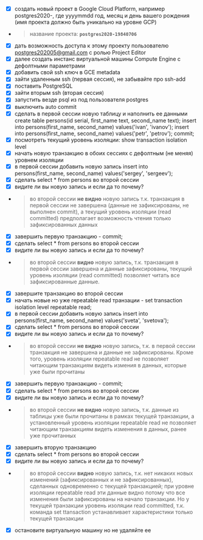 - [x] создать новый проект в Google Cloud Platform, например postgres2020-<yyyymmdd>, где yyyymmdd год, месяц и день вашего рождения (имя проекта должно быть уникально на уровне GCP)
* > название проекта: **`postgres2020-19840706`**
- [x] дать возможность доступа к этому проекту пользователю postgres202005@gmail.com с ролью Project Editor
- [x] далее создать инстанс виртуальной машины Compute Engine с дефолтными параметрами
- [x] добавить свой ssh ключ в GCE metadata
- [x] зайти удаленным ssh (первая сессия), не забывайте про ssh-add
- [x] поставить PostgreSQL
- [x] зайти вторым ssh (вторая сессия)
- [x] запустить везде psql из под пользователя postgres
- [x] выключить auto commit
- [x] сделать в первой сессии новую таблицу и наполнить ее данными
create table persons(id serial, first_name text, second_name text);
insert into persons(first_name, second_name) values('ivan', 'ivanov');
insert into persons(first_name, second_name) values('petr', 'petrov');
commit;
- [x] посмотреть текущий уровень изоляции: show transaction isolation level
- [x] начать новую транзакцию в обоих сессиях с дефолтным (не меняя) уровнем изоляции
- [x] в первой сессии добавить новую запись
insert into persons(first_name, second_name) values('sergey', 'sergeev');
- [x] сделать select * from persons во второй сессии
- [x] видите ли вы новую запись и если да то почему?
* > во второй сессии **не видно** новую запись т.к. транзакция в первой сессии не завершена (данные не зафиксированы, не выполнен commit), а текущий уровень изоляции (read committed) предполагает возможность чтения только зафиксированных данных 
- [x] завершить первую транзакцию - commit;
- [x] сделать select * from persons во второй сессии
- [x] видите ли вы новую запись и если да то почему?
* > во второй сессии **видно** новую запись, т.к. транзакция в первой сессии завершена и данные зафиксированы, текущий уровень изоляции (read committed) позволяет читать все зафиксированные данные.
- [x] завершите транзакцию во второй сессии
- [x] начать новые но уже repeatable read транзации - set transaction isolation level repeatable read;
- [x] в первой сессии добавить новую запись
insert into persons(first_name, second_name) values('sveta', 'svetova');
- [x] сделать select * from persons во второй сессии
- [x] видите ли вы новую запись и если да то почему?
* > во второй сессии **не видно** новую запись, т.к. в первой сессии транзакция не завершена и данные не зафиксированы. Кроме того, уровень изоляции repeatable read не позволяет читающим транзакциям видеть измения в данных, которые уже были прочитаны 
- [x] завершить первую транзакцию - commit;
- [x] сделать select * from persons во второй сессии
- [x] видите ли вы новую запись и если да то почему?
* > во второй сессии **не видно** новую запись, т.к. данные из таблицы уже были прочитаны в рамках текущей транзакции, а установленный уровень изоляции repeatable read не позволяет читающим транзакциям видеть изменения в данных, ранее уже прочитанных
- [x] завершить вторую транзакцию
- [x] сделать select * from persons во второй сессии
- [x] видите ли вы новую запись и если да то почему?
* > во второй сессии **видно** новую запись, т.к. нет никаких новых изменений (зафиксированных и не зафиксированных), сделанных одновременно с текущей транзакцией; при уровне изоляции repeatable read эти данные видно потому что все изменения были зафиксированы на начало транзакции. Но у текущей транзакции уровень изоляции read committed, т.к. команда set ttansaction устанавливает характеристики только текущей транзакции 
- [x] остановите виртуальную машину но не удаляйте ее
